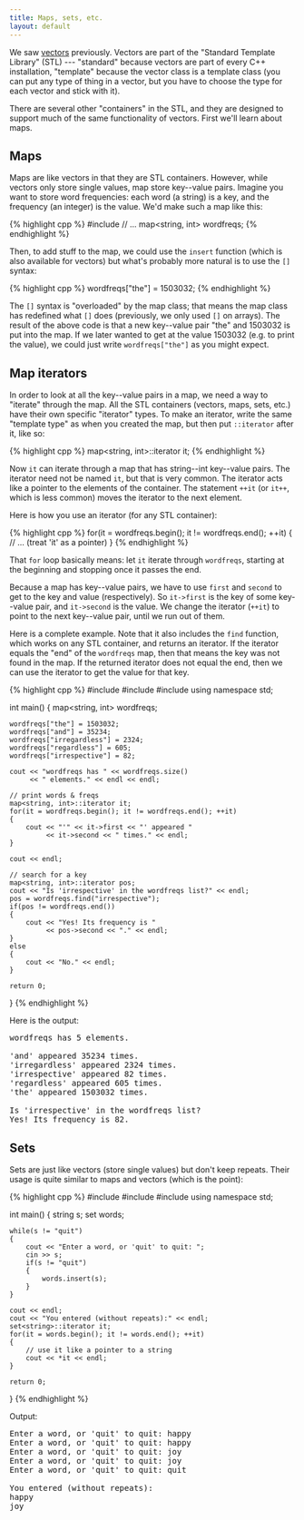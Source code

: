```yaml
---
title: Maps, sets, etc.
layout: default
---
```


We saw [vectors](/lecture/vectors.html) previously. Vectors are part of the
"Standard Template Library" (STL) --- "standard" because vectors are part of
every C++ installation, "template" because the vector class is a template class
(you can put any type of thing in a vector, but you have to choose the type for
each vector and stick with it).

There are several other "containers" in the STL, and they are designed to
support much of the same functionality of vectors. First we'll learn about
maps.

## Maps

Maps are like vectors in that they are STL containers. However, while vectors
only store single values, map store key--value pairs. Imagine you want to store
word frequencies: each word (a string) is a key, and the frequency (an integer)
is the value. We'd make such a map like this:

{% highlight cpp %}
#include <map>
// ...
map<string, int> wordfreqs;
{% endhighlight %}

Then, to add stuff to the map, we could use the `insert` function (which is
also available for vectors) but what's probably more natural is to use the `[]`
syntax:

{% highlight cpp %}
wordfreqs["the"] = 1503032;
{% endhighlight %}

The `[]` syntax is "overloaded" by the map class; that means the map class has
redefined what `[]` does (previously, we only used `[]` on arrays). The result
of the above code is that a new key--value pair "the" and 1503032 is put into
the map. If we later wanted to get at the value 1503032 (e.g. to print the
value), we could just write `wordfreqs["the"]` as you might expect.

## Map iterators

In order to look at all the key--value pairs in a map, we need a way to
"iterate" through the map. All the STL containers (vectors, maps, sets, etc.)
have their own specific "iterator" types. To make an iterator, write the same
"template type" as when you created the map, but then put `::iterator` after
it, like so:

{% highlight cpp %}
map<string, int>::iterator it;
{% endhighlight %}

Now `it` can iterate through a map that has string--int key--value pairs. The
iterator need not be named `it`, but that is very common. The iterator acts
like a pointer to the elements of the container. The statement `++it` (or
`it++`, which is less common) moves the iterator to the next element.

Here is how you use an iterator (for any STL container):

{% highlight cpp %}
for(it = wordfreqs.begin(); it != wordfreqs.end(); ++it)
{
    // ... (treat 'it' as a pointer)
}
{% endhighlight %}

That `for` loop basically means: let `it` iterate through `wordfreqs`, starting
at the beginning and stopping once it passes the end.

Because a map has key--value pairs, we have to use `first` and `second` to get
to the key and value (respectively). So `it->first` is the key of some
key--value pair, and `it->second` is the value. We change the iterator (`++it`)
to point to the next key--value pair, until we run out of them.

Here is a complete example. Note that it also includes the `find` function,
which works on any STL container, and returns an iterator. If the iterator
equals the "end" of the `wordfreqs` map, then that means the key was not found
in the map. If the returned iterator does not equal the end, then we can use
the iterator to get the value for that key.

{% highlight cpp %}
#include <iostream>
#include <string>
#include <map>
using namespace std;

int main()
{
    map<string, int> wordfreqs;

    wordfreqs["the"] = 1503032;
    wordfreqs["and"] = 35234;
    wordfreqs["irregardless"] = 2324;
    wordfreqs["regardless"] = 605;
    wordfreqs["irrespective"] = 82;

    cout << "wordfreqs has " << wordfreqs.size()
         << " elements." << endl << endl;

    // print words & freqs
    map<string, int>::iterator it;
    for(it = wordfreqs.begin(); it != wordfreqs.end(); ++it)
    {
        cout << "'" << it->first << "' appeared "
             << it->second << " times." << endl;
    }

    cout << endl;

    // search for a key
    map<string, int>::iterator pos;
    cout << "Is 'irrespective' in the wordfreqs list?" << endl;
    pos = wordfreqs.find("irrespective");
    if(pos != wordfreqs.end())
    {
        cout << "Yes! Its frequency is "
             << pos->second << "." << endl;
    }
    else
    {
        cout << "No." << endl;
    }

    return 0;
}
{% endhighlight %}

Here is the output:

<pre>
wordfreqs has 5 elements.

'and' appeared 35234 times.
'irregardless' appeared 2324 times.
'irrespective' appeared 82 times.
'regardless' appeared 605 times.
'the' appeared 1503032 times.

Is 'irrespective' in the wordfreqs list?
Yes! Its frequency is 82.
</pre>


## Sets

Sets are just like vectors (store single values) but don't keep repeats. Their
usage is quite similar to maps and vectors (which is the point):

{% highlight cpp %}
#include <iostream>
#include <string>
#include <set>
using namespace std;

int main()
{
    string s;
    set<string> words;

    while(s != "quit")
    {
        cout << "Enter a word, or 'quit' to quit: ";
        cin >> s;
        if(s != "quit")
        {
            words.insert(s);
        }
    }

    cout << endl;
    cout << "You entered (without repeats):" << endl;
    set<string>::iterator it;
    for(it = words.begin(); it != words.end(); ++it)
    {
        // use it like a pointer to a string
        cout << *it << endl;
    }

    return 0;
}
{% endhighlight %}

Output:

<pre>
Enter a word, or 'quit' to quit: happy
Enter a word, or 'quit' to quit: happy
Enter a word, or 'quit' to quit: joy
Enter a word, or 'quit' to quit: joy
Enter a word, or 'quit' to quit: quit

You entered (without repeats):
happy
joy
</pre>




